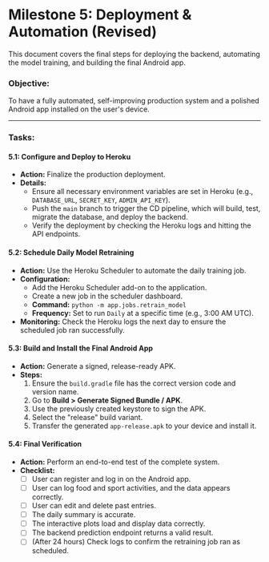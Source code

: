 # Milestone 5: Deployment & Automation (Revised)

This document covers the final steps for deploying the backend, automating the model training, and building the final Android app.

### **Objective:**
To have a fully automated, self-improving production system and a polished Android app installed on the user's device.

---

### **Tasks:**

#### 5.1: Configure and Deploy to Heroku
-   **Action:** Finalize the production deployment.
-   **Details:**
    -   Ensure all necessary environment variables are set in Heroku (e.g., `DATABASE_URL`, `SECRET_KEY`, `ADMIN_API_KEY`).
    -   Push the `main` branch to trigger the CD pipeline, which will build, test, migrate the database, and deploy the backend.
    -   Verify the deployment by checking the Heroku logs and hitting the API endpoints.

#### 5.2: Schedule Daily Model Retraining
-   **Action:** Use the Heroku Scheduler to automate the daily training job.
-   **Configuration:**
    -   Add the Heroku Scheduler add-on to the application.
    -   Create a new job in the scheduler dashboard.
    -   **Command:** `python -m app.jobs.retrain_model`
    -   **Frequency:** Set to run `Daily` at a specific time (e.g., 3:00 AM UTC).
-   **Monitoring:** Check the Heroku logs the next day to ensure the scheduled job ran successfully.

#### 5.3: Build and Install the Final Android App
-   **Action:** Generate a signed, release-ready APK.
-   **Steps:**
    1.  Ensure the `build.gradle` file has the correct version code and version name.
    2.  Go to **Build > Generate Signed Bundle / APK**.
    3.  Use the previously created keystore to sign the APK.
    4.  Select the "release" build variant.
    5.  Transfer the generated `app-release.apk` to your device and install it.

#### 5.4: Final Verification
-   **Action:** Perform an end-to-end test of the complete system.
-   **Checklist:**
    -   [ ] User can register and log in on the Android app.
    -   [ ] User can log food and sport activities, and the data appears correctly.
    -   [ ] User can edit and delete past entries.
    -   [ ] The daily summary is accurate.
    -   [ ] The interactive plots load and display data correctly.
    -   [ ] The backend prediction endpoint returns a valid result.
    -   [ ] (After 24 hours) Check logs to confirm the retraining job ran as scheduled.